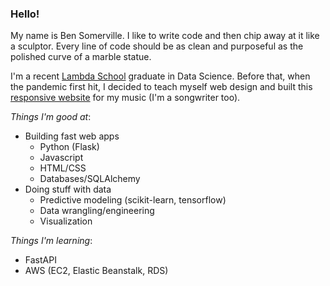 ### Hello!

My name is Ben Somerville. I like to write code and then chip away at it like a sculptor. Every line of code should be as clean and purposeful as the polished curve of a marble statue.

I'm a recent [Lambda School](https://lambdaschool.com) graduate in Data Science. Before that, when the pandemic first hit, I decided to teach myself web design and built this [responsive website](https://bensomerville.com) for my music (I'm a songwriter too).  

_Things I'm good at_:
- Building fast web apps
    - Python (Flask)
    - Javascript
    - HTML/CSS
    - Databases/SQLAlchemy
- Doing stuff with data
    - Predictive modeling (scikit-learn, tensorflow)
    - Data wrangling/engineering
    - Visualization

_Things I'm learning_:
- FastAPI
- AWS (EC2, Elastic Beanstalk, RDS)
